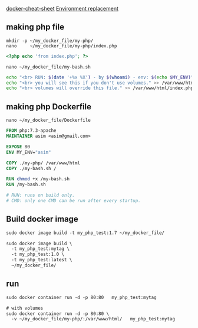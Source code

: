 [docker-cheat-sheet](https://github.com/wsargent/docker-cheat-sheet#dockerfile)
[Environment replacement](https://docs.docker.com/engine/reference/builder/#environment-replacement)


## making php file
`mkdir -p ~/my_docker_file/my-php/`     
`nano     ~/my_docker_file/my-php/index.php`
```php
<?php echo 'from index.php'; ?>
```


`nano ~/my_docker_file/my-bash.sh`     
```bash
echo "<br> RUN: $(date '+%x %X') - by $(whoami) - env: $(echo $MY_ENV)" >> /var/www/html/index.php
echo "<br> you will see this if you don't use volumes." >> /var/www/html/index.php
echo "<br> volumes will override this file." >> /var/www/html/index.php
```


## making php Dockerfile
`nano ~/my_docker_file/Dockerfile`
```dockerfile
FROM php:7.3-apache
MAINTAINER asim <asim@gmail.com>

EXPOSE 80
ENV MY_ENV="asim"

COPY ./my-php/ /var/www/html
COPY ./my-bash.sh /

RUN chmod +x /my-bash.sh
RUN /my-bash.sh

# RUN: runs on build only.
# CMD: only one CMD can be run after every startup.
```


## Build docker image
```txt
sudo docker image build -t my_php_test:1.7 ~/my_docker_file/

sudo docker image build \
  -t my_php_test:mytag \
  -t my_php_test:1.0 \
  -t my_php_test:latest \
  ~/my_docker_file/
```


## run
```txt
sudo docker container run -d -p 80:80   my_php_test:mytag

# with volumes
sudo docker container run -d -p 80:80 \
  -v ~/my_docker_file/my-php/:/var/www/html/   my_php_test:mytag
```
